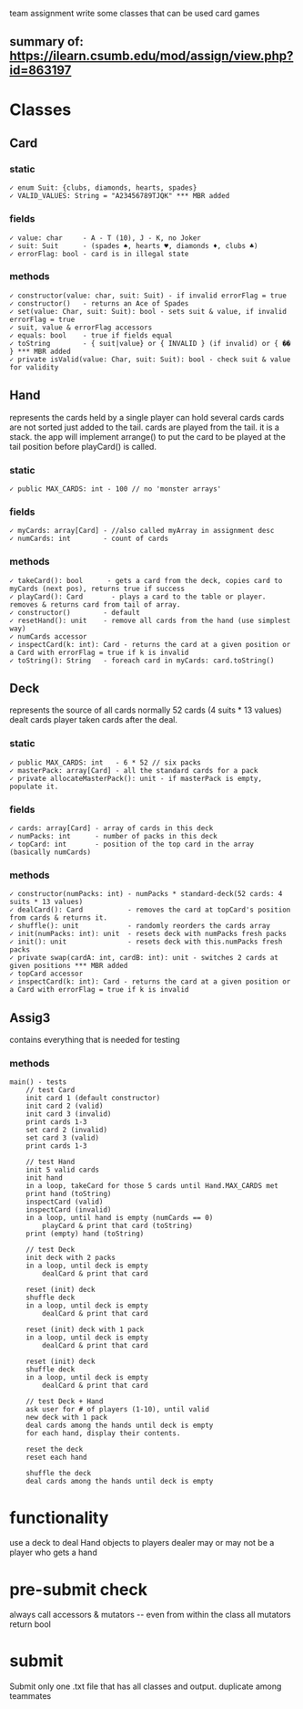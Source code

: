 team assignment
write some classes that can be used card games

summary of: https://ilearn.csumb.edu/mod/assign/view.php?id=863197
---
# Classes
## Card
### static
    ✓ enum Suit: {clubs, diamonds, hearts, spades}
    ✓ VALID_VALUES: String = "A23456789TJQK" *** MBR added
### fields
    ✓ value: char     - A - T (10), J - K, no Joker
    ✓ suit: Suit      - (spades ♠, hearts ♥, diamonds ♦, clubs ♣)
    ✓ errorFlag: bool - card is in illegal state
### methods
    ✓ constructor(value: char, suit: Suit) - if invalid errorFlag = true
    ✓ constructor()   - returns an Ace of Spades
    ✓ set(value: Char, suit: Suit): bool - sets suit & value, if invalid errorFlag = true
    ✓ suit, value & errorFlag accessors
    ✓ equals: bool    - true if fields equal
    ✓ toString        - { suit|value} or { INVALID } (if invalid) or { �� } *** MBR added
    ✓ private isValid(value: Char, suit: Suit): bool - check suit & value for validity

## Hand
represents the cards held by a single player
    can hold several cards
    cards are not sorted just added to the tail.
    cards are played from the tail.
        it is a stack.
    the app will implement arrange() to put the card to be played at the tail position before playCard() is called.

### static
    ✓ public MAX_CARDS: int - 100 // no 'monster arrays'
### fields
    ✓ myCards: array[Card] - //also called myArray in assignment desc
    ✓ numCards: int        - count of cards
### methods
    ✓ takeCard(): bool      - gets a card from the deck, copies card to myCards (next pos), returns true if success
    ✓ playCard(): Card       - plays a card to the table or player. removes & returns card from tail of array.
    ✓ constructor()        - default
    ✓ resetHand(): unit    - remove all cards from the hand (use simplest way)
    ✓ numCards accessor
    ✓ inspectCard(k: int): Card - returns the card at a given position or a Card with errorFlag = true if k is invalid
    ✓ toString(): String   - foreach card in myCards: card.toString()


## Deck
represents the source of all cards
    normally 52 cards (4 suits * 13 values)
    dealt cards
    player taken cards after the deal.
### static
    ✓ public MAX_CARDS: int   - 6 * 52 // six packs
    ✓ masterPack: array[Card] - all the standard cards for a pack
    ✓ private allocateMasterPack(): unit - if masterPack is empty, populate it.

### fields
    ✓ cards: array[Card] - array of cards in this deck
    ✓ numPacks: int      - number of packs in this deck
    ✓ topCard: int       - position of the top card in the array (basically numCards)
### methods
    ✓ constructor(numPacks: int) - numPacks * standard-deck(52 cards: 4 suits * 13 values)
    ✓ dealCard(): Card           - removes the card at topCard's position from cards & returns it.
    ✓ shuffle(): unit            - randomly reorders the cards array
    ✓ init(numPacks: int): unit  - resets deck with numPacks fresh packs
    ✓ init(): unit               - resets deck with this.numPacks fresh packs
    ✓ private swap(cardA: int, cardB: int): unit - switches 2 cards at given positions *** MBR added
    ✓ topCard accessor
    ✓ inspectCard(k: int): Card - returns the card at a given position or a Card with errorFlag = true if k is invalid


## Assig3
contains everything that is needed for testing

### methods
    main() - tests
        // test Card
        init card 1 (default constructor)
        init card 2 (valid)
        init card 3 (invalid)
        print cards 1-3
        set card 2 (invalid)
        set card 3 (valid)
        print cards 1-3

        // test Hand
        init 5 valid cards
        init hand
        in a loop, takeCard for those 5 cards until Hand.MAX_CARDS met
        print hand (toString)
        inspectCard (valid)
        inspectCard (invalid)
        in a loop, until hand is empty (numCards == 0)
            playCard & print that card (toString)
        print (empty) hand (toString)

        // test Deck
        init deck with 2 packs
        in a loop, until deck is empty
            dealCard & print that card

        reset (init) deck
        shuffle deck
        in a loop, until deck is empty
            dealCard & print that card

        reset (init) deck with 1 pack
        in a loop, until deck is empty
            dealCard & print that card

        reset (init) deck
        shuffle deck
        in a loop, until deck is empty
            dealCard & print that card

        // test Deck + Hand
        ask user for # of players (1-10), until valid
        new deck with 1 pack
        deal cards among the hands until deck is empty
        for each hand, display their contents.

        reset the deck
        reset each hand

        shuffle the deck
        deal cards among the hands until deck is empty
        

# functionality
use a deck to deal Hand objects to players
dealer may or may not be a player who gets a hand

# pre-submit check
always call accessors & mutators -- even from within the class
all mutators return bool

# submit
Submit only one .txt file that has all classes and output.
duplicate among teammates
